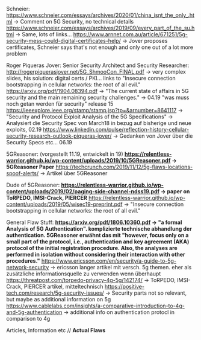 Schneier:
https://www.schneier.com/essays/archives/2020/01/china_isnt_the_only_.html -> Comment on 5G Security, no technical details
https://www.schneier.com/essays/archives/2019/09/every_part_of_the_su.html -> Same, lots of links...
https://www.arnnet.com.au/article/671251/5g-security-mess-could-digital-certificates-help/ -> Jover proposes certificates, Schneier says that's not enough and only one out of a lot more problem

Roger Piqueras Jover: Senior Security Architect and Security Researcher:
http://rogerpiquerasjover.net/5G_ShmooCon_FINAL.pdf -> very complex slides, his solution: digital certs / PKI... links to "Insecure connection bootstrapping in cellular networks: the root of all evil."
https://arxiv.org/pdf/1904.08394.pdf -> "The current state of affairs in 5G security and the main remaining security challenges." -> 04.19 "was muss noch getan werden für security" release 15
https://ieeexplore.ieee.org/stamp/stamp.jsp?tp=&arnumber=8641117 -> "Security and Protocol Exploit Analysis of the 5G Specifications" -> Analysiert die Security Spec von March18 in bezug auf bisherige und neue exploits, 02.19
https://www.linkedin.com/pulse/reflection-history-cellular-security-research-outlook-piqueras-jover/ -> Gedanken von Jover über die Security Specs etc... 06.19

5GReasoner: (vorgestellt 11.19, entwickelt in 19)
**https://relentless-warrior.github.io/wp-content/uploads/2019/10/5GReasoner.pdf -> 5GReasoner Paper**
https://techcrunch.com/2019/11/12/5g-flaws-locations-spoof-alerts/ -> Artikel über 5GReasoner

Dude of 5GReasoner:
**https://relentless-warrior.github.io/wp-content/uploads/2019/02/paging-side-channel-ndss19.pdf -> paper on ToRPEDO, IMSI-Crack, PIERCER**
https://relentless-warrior.github.io/wp-content/uploads/2019/05/wisec19-preprint.pdf -> "Insecure connection bootstrapping in cellular networks: the root of all evil."

General Flaw Stuff:
**https://arxiv.org/pdf/1806.10360.pdf -> "a formal Analysis of 5G Authentication". komplizierte technische abhandlung der authentication. 5GReasoner erwähnt das mit "however, focus only on a small part of the protocol, i.e., authentication and key agreement (AKA) protocol of the initial registration procedure. Also, the analyses are performed in isolation without considering their interaction with other procedures."**
https://www.ericsson.com/en/security/a-guide-to-5g-network-security -> ericsson langer artikel mit versch. 5g themen. eher als zusätzliche informationsquelle zu verwenden wenn überhaupt
https://threatpost.com/torpedo-privacy-4g-5g/142174/ -> ToRPEDO, IMSI-Crack, PIERCER artikel, mitteltechnisch
https://positive-tech.com/research/5g-security-issues/ -> Security parts not so relevant, but maybe as additional information on 5g
https://www.cablelabs.com/insights/a-comparative-introduction-to-4g-and-5g-authentication -> additional info on authentication protocl in comparison to 4g


Articles, Information etc // **Actual Flaws**
